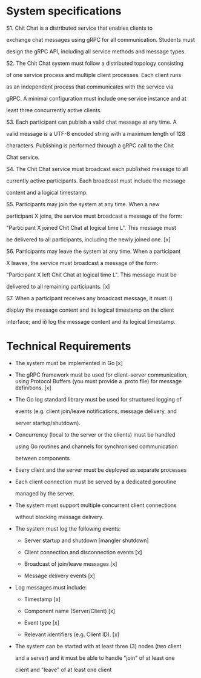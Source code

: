 # System specifications
S1. Chit Chat is a distributed service that enables clients to

exchange chat messages using gRPC for all communication. Students must

design the gRPC API, including all service methods and message types.

S2. The Chit Chat system must follow a distributed topology consisting

of one service process and multiple client processes. Each client runs

as an independent process that communicates with the service via

gRPC. A minimal configuration must include one service instance and at

least three concurrently active clients.





S3. Each participant can publish a valid chat message at any time. A

valid message is a UTF-8 encoded string with a maximum length of 128

characters. Publishing is performed through a gRPC call to the Chit

Chat service.


S4. The Chit Chat service must broadcast each published message to all

currently active participants. Each broadcast must include the message

content and a logical timestamp.


S5. Participants may join the system at any time.  When a new

participant X joins, the service must broadcast a message of the form:

"Participant X joined Chit Chat at logical time L". This message must

be delivered to all participants, including the newly joined one. [x]


S6. Participants may leave the system at any time.  When a participant

X leaves, the service must broadcast a message of the form:

"Participant X left Chit Chat at logical time L". This message must be

delivered to all remaining participants. [x]


S7. When a participant receives any broadcast message, it must: i)

display the message content and its logical timestamp on the client

interface; and ii) log the message content and its logical timestamp.



# Technical Requirements
- The system must be implemented in Go [x]


- The gRPC framework must be used for client–server communication, using Protocol Buffers (you must provide a .proto file) for message definitions. [x]


- The Go log standard library must be used for structured logging of

  events (e.g. client join/leave notifications, message delivery, and

  server startup/shutdown).


- Concurrency (local to the server or the clients) must be handled

  using Go routines and channels for synchronised communication

  between components


- Every client and the server must be deployed as separate processes


- Each client connection must be served by a dedicated goroutine

  managed by the server.


- The system must support multiple concurrent client connections

  without blocking message delivery.


- The system must log the following events:

  * Server startup and shutdown [mangler shutdown]

  * Client connection and disconnection events [x]

  * Broadcast of join/leave messages [x]

  * Message delivery events [x]


- Log messages must include:

  * Timestamp [x]

  * Component name (Server/Client) [x]

  * Event type [x]

  * Relevant identifiers (e.g. Client ID). [x]


- The system can be started with at least three (3) nodes (two client

  and a server) and it must be able to handle "join" of at least one

  client and "leave" of at least one client

